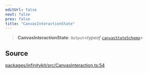 ```yaml
---
editUrl: false
next: false
prev: false
title: "CanvasInteractionState"
---
```


> **CanvasInteractionState**: `Output`\<*typeof* [`canvasStateSchema`](../variables/canvasStateSchema.md)\>

## Source

[packages/infinitykit/src/CanvasInteraction.ts:54](https://github.com/nodenogg-in/alpha-p2p/blob/2cff8cc/packages/infinitykit/src/CanvasInteraction.ts#L54)

